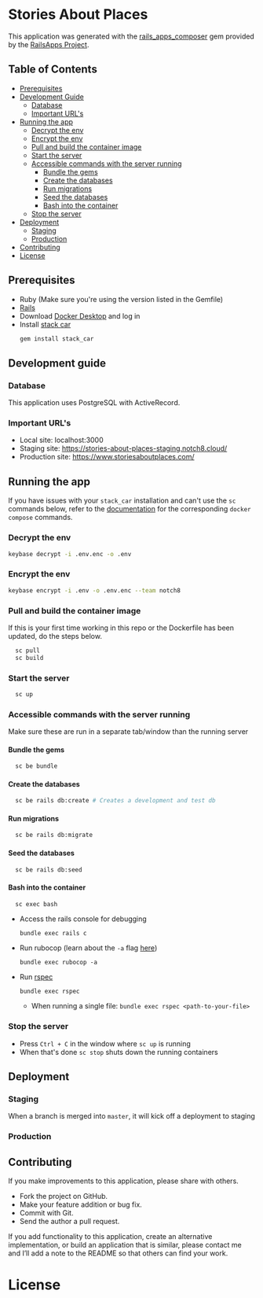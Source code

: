 # Stories About Places
This application was generated with the [rails_apps_composer](https://github.com/RailsApps/rails_apps_composer) gem
provided by the [RailsApps Project](http://railsapps.github.io/).

## Table of Contents
* [Prerequisites](#prerequisites)
* [Development Guide](#development-guide)
  * [Database](#database)
  * [Important URL's](#important-urls)
* [Running the app](#running-the-app)
  * [Decrypt the env](#decrypt-the-env)
  * [Encrypt the env](#encrypt-the-env)
  * [Pull and build the container image](#pull-and-build-the-container-image)
  * [Start the server](#start-the-server)
  * [Accessible commands with the server running](#accessible-commands-with-the-server-running)
    * [Bundle the gems](#bundle-the-gems)
    * [Create the databases](#create-the-databases)
    * [Run migrations](#run-migrations)
    * [Seed the databases](#seed-the-databases)
    * [Bash into the container](#bash-into-the-container)
  * [Stop the server](#stop-the-server)
* [Deployment](#deployment)
  * [Staging](#staging)
  * [Production](#production)
* [Contributing](#contributing)
* [License](#license)

## Prerequisites
- Ruby (Make sure you're using the version listed in the Gemfile)
- [Rails](http://railsapps.github.io/installing-rails.html)
- Download [Docker Desktop](https://www.docker.com/products/docker-desktop) and log in
- Install [stack car](https://gitlab.com/notch8/stack_car)
    ``` bash
    gem install stack_car
    ```

## Development guide
### Database
This application uses PostgreSQL with ActiveRecord.

### Important URL's
- Local site: localhost:3000
- Staging site: https://stories-about-places-staging.notch8.cloud/
- Production site: https://www.storiesaboutplaces.com/

## Running the app
If you have issues with your `stack_car` installation and can't use the `sc` commands below, refer to the [documentation](https://gitlab.com/notch8/stack_car) for the corresponding `docker compose` commands.

### Decrypt the env
``` bash
keybase decrypt -i .env.enc -o .env
```

### Encrypt the env
``` bash
keybase encrypt -i .env -o .env.enc --team notch8
```

### Pull and build the container image
If this is your first time working in this repo or the Dockerfile has been updated, do the steps below.
```bash
  sc pull
  sc build
```

### Start the server
```bash
  sc up
```

### Accessible commands with the server running
Make sure these are run in a separate tab/window than the running server
#### Bundle the gems
```bash
  sc be bundle
```

#### Create the databases
```bash
  sc be rails db:create # Creates a development and test db
```

#### Run migrations
```bash
  sc be rails db:migrate
```

#### Seed the databases
```bash
  sc be rails db:seed
```

#### Bash into the container
```bash
  sc exec bash
```

  - Access the rails console for debugging
    ```
    bundle exec rails c
    ```

  - Run rubocop (learn about the `-a` flag [here](https://docs.rubocop.org/rubocop/usage/basic_usage.html#auto-correcting-offenses))
    ```
    bundle exec rubocop -a
    ```

  - Run [rspec](https://github.com/rspec/rspec-rails/tree/4-1-maintenance#running-specs)
    ```
    bundle exec rspec
    ```
    - When running a single file: `bundle exec rspec <path-to-your-file>`

### Stop the server
- Press `Ctrl + C` in the window where `sc up` is running
- When that's done `sc stop` shuts down the running containers

## Deployment
### Staging
When a branch is merged into `master`, it will kick off a deployment to staging

### Production
<!-- TODO(alishaevn): update these steps -->
<!-- ``` bash
sc release {staging | production} # creates and pushes the correct tags
sc deploy {staging | production} # deployes those tags to the server
```

Release and Deployment are handled by the gitlab ci by default. See ops/deploy-app to deploy from locally, but note all Rancher install pull the currently tagged registry image -->

## Contributing
If you make improvements to this application, please share with others.
- Fork the project on GitHub.
- Make your feature addition or bug fix.
- Commit with Git.
- Send the author a pull request.

If you add functionality to this application, create an alternative
implementation, or build an application that is similar, please contact
me and I’ll add a note to the README so that others can find your work.

# License
